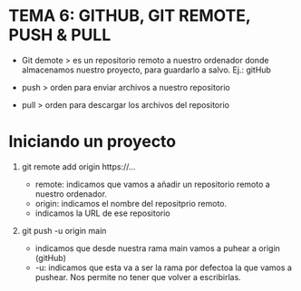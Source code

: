 # TEMA 6: GITHUB, GIT REMOTE, PUSH & PULL

- Git demote > es un repositorio remoto a nuestro ordenador donde almacenamos nuestro proyecto, para guardarlo a salvo. Ej.: gitHub

- push > orden para enviar archivos a nuestro repositorio

- pull > orden para descargar los archivos del repositorio

# Iniciando un proyecto

1. git remote add origin https://...
    - remote: indicamos que vamos a añadir un repositorio remoto a nuestro ordenador.
    - origin: indicamos el nombre del repositprio remoto.
    - indicamos la URL de ese repositorio

2. git push -u origin main
    - indicamos que desde nuestra rama main vamos a puhear a origin (gitHub)
    - -u: indicamos que esta va a ser la rama por defectoa la que vamos a pushear. Nos permite no tener que volver a escribirlas.